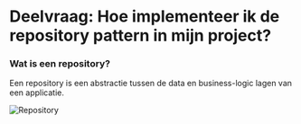 # Deelvraag: Hoe implementeer ik de repository pattern in mijn project?

### Wat is een repository?

Een repository is een abstractie tussen de data en business-logic lagen van een applicatie.

![Repository](https://user-images.githubusercontent.com/60918040/111624474-091f2600-87ec-11eb-9b30-929e64d75096.png)

